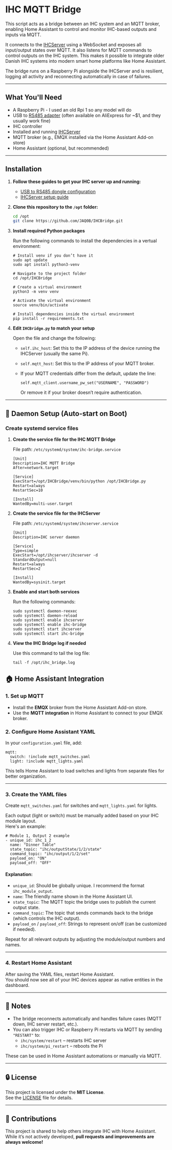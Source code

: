 # IHC MQTT Bridge

This script acts as a bridge between an IHC system and an MQTT broker, enabling Home Assistant to control and monitor IHC-based outputs and inputs via MQTT.

It connects to the [IHCServer](https://github.com/priiduonu/ihcclient/blob/main/docs/IHCServer.md) using a WebSocket and exposes all input/output states over MQTT. It also listens for MQTT commands to control outputs on the IHC system. This makes it possible to integrate older Danish IHC systems into modern smart home platforms like Home Assistant.

The bridge runs on a Raspberry Pi alongside the IHCServer and is resilient, logging all activity and reconnecting automatically in case of failures.

---

## What You'll Need

- A Raspberry Pi - I used an old Rpi 1 so any model will do
- USB to [RS485 adapter](https://www.aliexpress.com/item/1005006827649035.html?spm=a2g0o.productlist.main.10.45c56b72v77toq&algo_pvid=5df227f8-8e1a-4aaa-ae29-4907c7606909&algo_exp_id=5df227f8-8e1a-4aaa-ae29-4907c7606909-9&pdp_ext_f=%7B%22order%22%3A%221173%22%2C%22eval%22%3A%221%22%7D&pdp_npi=4%40dis%21USD%215.90%211.89%21%21%2142.30%2113.54%21%40211b619a17476910942673410e0a4b%2112000038431278151%21sea%21DK%211682950224%21X&curPageLogUid=Wak0TUa0ZOqD&utparam-url=scene%3Asearch%7Cquery_from%3A) (often available on AliExpress for ~$1, and they usually work fine)
- IHC controller
- Installed and running [IHCServer](https://github.com/priiduonu/ihcclient/blob/main/docs/IHCServer.md)
- MQTT broker (e.g., EMQX installed via the Home Assistant Add-on store)
- Home Assistant (optional, but recommended)

---

## Installation

1. **Follow these guides to get your IHC server up and running:**
   - [USB to RS485 dongle configuration](https://github.com/priiduonu/ihcclient/blob/main/docs/USBtoRS485.md)
   - [IHCServer setup guide](https://github.com/priiduonu/ihcclient/blob/main/docs/IHCServer.md)


2. **Clone this repository to the `/opt` folder:**

   ```bash
   cd /opt
   git clone https://github.com/JAQ0B/IHCBridge.git


3. **Install required Python packages**

   Run the following commands to install the dependencies in a vertual environment:

       # Install venv if you don’t have it
       sudo apt update
       sudo apt install python3-venv

       # Navigate to the project folder
       cd /opt/IHCBridge

       # Create a virtual environment
       python3 -m venv venv

       # Activate the virtual environment
       source venv/bin/activate

       # Install dependencies inside the virtual environment
       pip install -r requirements.txt

4. **Edit `IHCBridge.py` to match your setup**

   Open the file and change the following:

   - `self.ihc_host`: Set this to the IP address of the device running the IHCServer (usually the same Pi).
   - `self.mqtt_host`: Set this to the IP address of your MQTT broker.
   - If your MQTT credentials differ from the default, update the line:

         self.mqtt_client.username_pw_set("USERNAME", "PASSWORD")

     Or remove it if your broker doesn’t require authentication.

---

## 🔄 Daemon Setup (Auto-start on Boot)

### Create systemd service files

1. **Create the service file for the IHC MQTT Bridge**

   File path: `/etc/systemd/system/ihc-bridge.service`

       [Unit]
       Description=IHC MQTT Bridge
       After=network.target

       [Service]
       ExecStart=/opt/IHCBridge/venv/bin/python /opt/IHCBridge.py
       Restart=always
       RestartSec=10

       [Install]
       WantedBy=multi-user.target

2. **Create the service file for the IHCServer**

   File path: `/etc/systemd/system/ihcserver.service`

       [Unit]
       Description=IHC server daemon

       [Service]
       Type=simple
       ExecStart=/opt/ihcserver/ihcserver -d
       StandardOutput=null
       Restart=always
       RestartSec=2

       [Install]
       WantedBy=sysinit.target

3. **Enable and start both services**

   Run the following commands:

       sudo systemctl daemon-reexec
       sudo systemctl daemon-reload
       sudo systemctl enable ihcserver
       sudo systemctl enable ihc-bridge
       sudo systemctl start ihcserver
       sudo systemctl start ihc-bridge

4. **View the IHC Bridge log if needed**

   Use this command to tail the log file:

       tail -f /opt/ihc_bridge.log

## 🏠 Home Assistant Integration

### 1. Set up MQTT

- Install the **EMQX** broker from the Home Assistant Add-on store.
- Use the **MQTT integration** in Home Assistant to connect to your EMQX broker.

### 2. Configure Home Assistant YAML

In your `configuration.yaml` file, add:

    mqtt:
      switch: !include mqtt_switches.yaml
      light: !include mqtt_lights.yaml

This tells Home Assistant to load switches and lights from separate files for better organization.

---

### 3. Create the YAML files

Create `mqtt_switches.yaml` for switches and `mqtt_lights.yaml` for lights.

Each output (light or switch) must be manually added based on your IHC module layout.  
Here's an example:

    # Module 1, Output 2 example
    - unique_id: ihc_1_2
      name: "Dinner Table"
      state_topic: "ihc/outputState/1/2/state"
      command_topic: "ihc/output/1/2/set"
      payload_on: "ON"
      payload_off: "OFF"

#### Explanation:

- `unique_id`: Should be globally unique. I recommend the format `ihc_module_output`.
- `name`: The friendly name shown in the Home Assistant UI.
- `state_topic`: The MQTT topic the bridge uses to publish the current output state.
- `command_topic`: The topic that sends commands back to the bridge (which controls the IHC output).
- `payload_on` / `payload_off`: Strings to represent on/off (can be customized if needed).

Repeat for all relevant outputs by adjusting the module/output numbers and names.

---

### 4. Restart Home Assistant

After saving the YAML files, restart Home Assistant.  
You should now see all of your IHC devices appear as native entities in the dashboard.

---

## 📌 Notes

- The bridge reconnects automatically and handles failure cases (MQTT down, IHC server restart, etc.).
- You can also trigger IHC or Raspberry Pi restarts via MQTT by sending `"RESTART"` to:
  - `ihc/system/restart` – restarts IHC server
  - `ihc/system/pi_restart` – reboots the Pi

These can be used in Home Assistant automations or manually via MQTT.

---

## 🔒 License

This project is licensed under the **MIT License**.  
See the [LICENSE](./LICENSE) file for details.

---

## 💬 Contributions

This project is shared to help others integrate IHC with Home Assistant.  
While it’s not actively developed, **pull requests and improvements are always welcome!**
